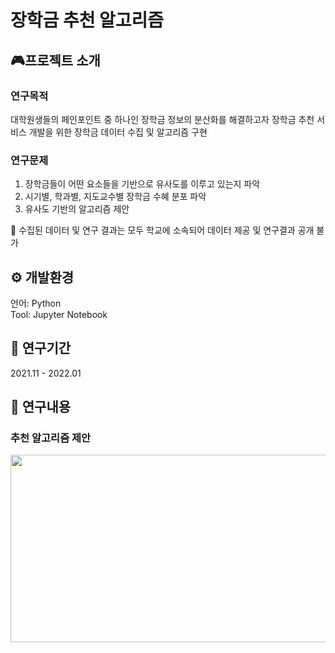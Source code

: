 # 장학금 추천 알고리즘

## 🎮프로젝트 소개
### 연구목적
대학원생들의 페인포인트 중 하나인 장학금 정보의 분산화를 해결하고자 장학금 추천 서비스 개발을 위한 장학금 데이터 수집 및 알고리즘 구현

### 연구문제
1. 장학금들이 어떤 요소들을 기반으로 유사도를 이루고 있는지 파악
2. 시기별, 학과별, 지도교수별 장학금 수혜 분포 파악
3. 유사도 기반의 알고리즘 제안

📌 수집된 데이터 및 연구 결과는 모두 학교에 소속되어 데이터 제공 및 연구결과 공개 불가

## ⚙️ 개발환경
언어: Python<br>
Tool: Jupyter Notebook

## 📅 연구기간
2021.11 - 2022.01

## 🤖 연구내용

### 추천 알고리즘 제안
<img src="https://user-images.githubusercontent.com/76192858/212939454-3eaf3262-7285-445e-a968-f505f0b60e20.png" width="600" height="300"/> 

